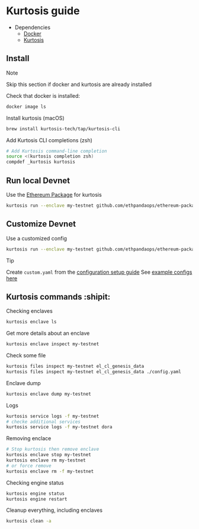 # Kurtosis guide

- Dependencies
    - [Docker](https://docs.docker.com/get-started/)
    - [Kurtosis](https://docs.kurtosis.com/install)

## Install

> [!NOTE]
> Skip this section if docker and kurtosis are already installed

Check that docker is installed:

```bash
docker image ls
```

Install kurtosis (macOS)

```bash
brew install kurtosis-tech/tap/kurtosis-cli
```

Add Kurtosis CLI completions (zsh)

```bash
# Add Kurtosis command-line completion
source <(kurtosis completion zsh)
compdef _kurtosis kurtosis
```

## Run local Devnet

Use the [Ethereum Package](https://github.com/ethpandaops/ethereum-package) for kurtosis

```bash
kurtosis run --enclave my-testnet github.com/ethpandaops/ethereum-package
```

## Customize Devnet

Use a customized config

```bash
kurtosis run --enclave my-testnet github.com/ethpandaops/ethereum-package --args-file custom.yaml
```

> [!TIP]
> Create `custom.yaml` from the [configuration setup guide](https://github.com/ethpandaops/ethereum-package/blob/main/README.md#configuration)
> See [example configs here](https://github.com/ethpandaops/ethereum-package/blob/main/.github/tests/)

## Kurtosis commands :shipit:

Checking enclaves

```sh
kurtosis enclave ls
```

Get more details about an enclave

```sh
kurtosis enclave inspect my-testnet
```

Check some file

```sh
kurtosis files inspect my-testnet el_cl_genesis_data
kurtosis files inspect my-testnet el_cl_genesis_data ./config.yaml
```

Enclave dump

```sh
kurtosis enclave dump my-testnet
```

Logs

```sh
kurtosis service logs -f my-testnet
# checke additional services
kurtosis service logs -f my-testnet dora
```

Removing enclace

```sh
# Stop kurtosis then remove enclave
kurtosis enclave stop my-testnet
kurtosis enclave rm my-testnet
# or force remove
kurtosis enclave rm -f my-testnet
```

Checking engine status

```sh
kurtosis engine status
kurtosis engine restart
```

Cleanup everything, including enclaves

```sh
kurtosis clean -a
```

